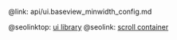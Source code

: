 @link: api/ui.baseview_minwidth_config.md

@seolinktop: [ui library](https://webix.com)
@seolink: [scroll container](https://webix.com/widget/scrollview/)